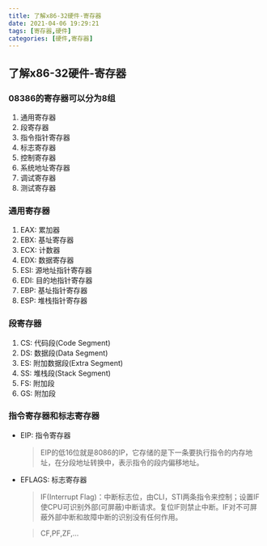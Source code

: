 ```yaml
---
title: 了解x86-32硬件-寄存器
date: 2021-04-06 19:29:21
tags: [寄存器,硬件]
categories: [硬件,寄存器]
---
```


## 了解x86-32硬件-寄存器

### 08386的寄存器可以分为8组
1. 通用寄存器
1. 段寄存器
1. 指令指针寄存器
1. 标志寄存器
1. 控制寄存器
1. 系统地址寄存器
1. 调试寄存器
1. 测试寄存器

### 通用寄存器
1. EAX: 累加器
1. EBX: 基址寄存器
1. ECX: 计数器
1. EDX: 数据寄存器
1. ESI: 源地址指针寄存器
1. EDI: 目的地指针寄存器
1. EBP: 基址指针寄存器
1. ESP: 堆栈指针寄存器

### 段寄存器
1. CS: 代码段(Code Segment)
1. DS: 数据段(Data Segment)
1. ES: 附加数据段(Extra Segment)
1. SS: 堆栈段(Stack Segment)
1. FS: 附加段
1. GS: 附加段

### 指令寄存器和标志寄存器
- EIP: 指令寄存器
    > EIP的低16位就是8086的IP，它存储的是下一条要执行指令的内存地址，在分段地址转换中，表示指令的段内偏移地址。

- EFLAGS: 标志寄存器
    > IF(Interrupt Flag)：中断标志位，由CLI，STI两条指令来控制；设置IF使CPU可识别外部(可屏蔽)中断请求。复位IF则禁止中断。IF对不可屏蔽外部中断和故障中断的识别没有任何作用。

    > CF,PF,ZF,...
